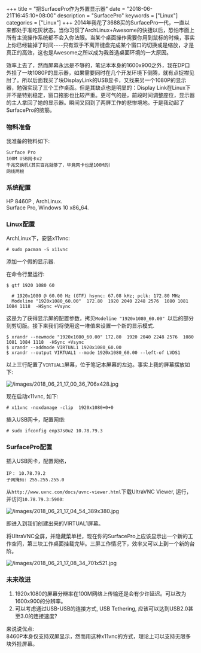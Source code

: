+++
title = "把SurfacePro作为外置显示器"
date = "2018-06-21T16:45:10+08:00"
description = "SurfacePro"
keywords = ["Linux"]
categories = ["Linux"]
+++
2014年我花了3688买的SurfacePro一代，一直以来都处于准吃灰状态。当你习惯了ArchLinux+Awesome的快捷以后，恐怕市面上所有主流操作系统都不会入你法眼。当某个桌面操作需要你用到鼠标的时候，事实上你已经输掉了时间----只有双手不离开键盘完成某个窗口的切换或是缩放，才是真正的高效，这也是Awesome之所以成为我首选桌面环境的一大原因。    

效率上去了，然而屏幕永远是不够的，笔记本本身的1600x900之外，我在DP口外挂了一块1080P的显示器，如果需要同时在几个开发环境下倒腾，就有点捉襟见肘了。所以后面我买了块DisplayLink的USB显卡，又找来另一个1080P的显示器，勉强实现了三个工作桌面。但是其缺点也是明显的：Display Link在Linux下并不是特别稳定，窗口拖影也比较严重。更可气的是，前段时间调整座位，显示器的主人拿回了她的显示器。瞬间又回到了两屏工作的悲惨境地。于是我动起了SurfacePro的脑筋。    

### 物料准备
我准备的物料如下:    

```
Surface Pro    
100M USB网卡x2
千兆交换机(其实百兆就够了，毕竟网卡也是100M的）
网线两根
```
### 系统配置
HP 8460P , ArchLinux.    
Surface Pro, Windows 10 x86_64.    

### Linux配置
ArchLinux下，安装x11vnc:   

```
# sudo pacman -S x11vnc
```
添加一个假的显示器.    

在命令行里运行:    

```
$ gtf 1920 1080 60

  # 1920x1080 @ 60.00 Hz (GTF) hsync: 67.08 kHz; pclk: 172.80 MHz
  Modeline "1920x1080_60.00"  172.80  1920 2040 2248 2576  1080 1081 1084 1118  -HSync +Vsync
```
这是为了获得显示屏的配置参数，拷贝`Modeline "1920x1080_60.00"
`以后的部分到剪切版。接下来我们将使用这一堆值来设置一个新的显示模式.    

```
$ xrandr --newmode "1920x1080_60.00" 172.80  1920 2040 2248 2576  1080 1081 1084 1118  -HSync +Vsync
$ xrandr --addmode VIRTUAL1 1920x1080_60.00
$ xrandr --output VIRTUAL1 --mode 1920x1080_60.00 --left-of LVDS1
```
以上三行配置了`VIRTUAL1`屏幕，位于笔记本屏幕的左边。事实上我的屏幕摆放如下:    

![/images/2018_06_21_17_00_36_706x428.jpg](/images/2018_06_21_17_00_36_706x428.jpg)

现在启动x11vnc, 如下:    

```
# x11vnc -noxdamage -clip  1920x1080+0+0
```
插入USB网卡，配置网络:    

```
# sudo ifconfig enp37s0u2 10.78.79.3
```
### SurfacePro配置
插入USB网卡，配置网络，    

```
IP： 10.78.79.2
子网掩码: 255.255.255.0
```
从`http://www.uvnc.com/docs/uvnc-viewer.html`下载UltraVNC Viewer,
运行，并访问`10.78.79.3:5900`:    

![/images/2018_06_21_17_04_54_389x380.jpg](/images/2018_06_21_17_04_54_389x380.jpg)

即进入到我们创建出来的VIRTUAL1屏幕。    


将UltraVNC全屏，并隐藏菜单栏，现在你的SurfacePro上应该显示出一个新的工作空间，第三块工作桌面挂载完毕。三屏工作情况下，效率又可以上到一个新的台阶。    

![/images/2018_06_21_17_08_34_701x521.jpg](/images/2018_06_21_17_08_34_701x521.jpg)

### 未来改进
1. 1920x1080的屏幕分辨率在100M网络上传输还是会有少许延迟。可以改为1600x900的分辨率。   
2. 可以考虑通过USB-USB的连接方式, USB Tethering,
   应该可以达到USB2.0甚至3.0的连接速度?         

来说说优点:   
8460P本身仅支持双屏显示，然而用这种x11vnc的方式，理论上可以支持无限多块外挂屏幕。
